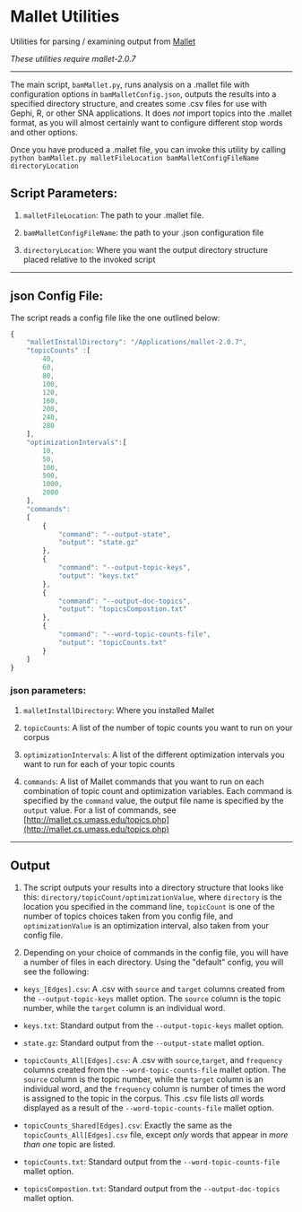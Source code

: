 # Mallet Utilities
Utilities for parsing / examining output from [Mallet](http://mallet.cs.umass.edu/index.php)

*These utilities require mallet-2.0.7*
***

The main script, `bamMallet.py`, runs analysis on a .mallet file with configuration options in `bamMalletConfig.json`, outputs the results into a specified directory structure, and creates some .csv files for use with Gephi, R, or other SNA applications.
It does *not* import topics into the .mallet format, as you will almost certainly want to configure different stop words and other options.

Once you have produced a .mallet file, you can invoke this utility by calling `python bamMallet.py malletFileLocation bamMalletConfigFileName directoryLocation`

## Script Parameters:
1. `malletFileLocation`: The path to your .mallet file.

2. `bamMalletConfigFileName`: the path to your .json configuration file

3. `directoryLocation`: Where you want the output directory structure placed relative to the invoked script

***
## json Config File:
The script reads a config file like the one outlined below:

```javascript
{
	"malletInstallDirectory": "/Applications/mallet-2.0.7",
	"topicCounts" :[
		40,
		60,
		80,
		100,
		120,
		160,
		200,
		240,
		280
	],
	"optimizationIntervals":[
		10,
		50,
		100,
		500,
		1000,
		2000
	],
	"commands":
	[
		{
			"command": "--output-state",
			"output": "state.gz"
		},
		{
			"command": "--output-topic-keys",
			"output": "keys.txt"
		},
		{
			"command": "--output-doc-topics",
			"output": "topicsCompostion.txt"
		},
		{
			"command": "--word-topic-counts-file",
			"output": "topicCounts.txt"
		}
	]
}
```
### json parameters:
1. `malletInstallDirectory`: Where you installed Mallet

2. `topicCounts`: A list of the number of topic counts you want to run on your corpus

3. `optimizationIntervals`: A list of the different optimization intervals you want to run for each of your topic counts

4. `commands`: A list of Mallet commands that you want to run on each combination of topic count and optimization variables. Each command is specified by the `command` value, the output file name is specified by the `output` value. For a list of commands, see [http://mallet.cs.umass.edu/topics.php](http://mallet.cs.umass.edu/topics.php)

***
## Output

1. The script outputs your results into a directory structure that looks like this: `directory/topicCount/optimizationValue`, where `directory` is the location you specified in the command line, `topicCount` is one of the number of topics choices taken from you config file, and `optimizationValue` is an optimization interval, also taken from your config file.

2. Depending on your choice of commands in the config file, you will have a number of files in each directory. Using the "default" config, you will see the following:

 * `keys_[Edges].csv`: A .csv with `source` and `target` columns created from the `--output-topic-keys` mallet option. The `source` column is the topic number, while the `target` column is an individual word.

 * `keys.txt`: Standard output from the `--output-topic-keys` mallet option.

 * `state.gz`: Standard output from the `--output-state` mallet option.

 * `topicCounts_All[Edges].csv`: A .csv with `source`,`target`, and `frequency` columns created from the `--word-topic-counts-file` mallet option. The `source` column is the topic number, while the `target` column is an individual word, and the `frequency` column is number of times the word is assigned to the topic in the corpus. This .csv file lists *all* words displayed as a result of the `--word-topic-counts-file` mallet option.

 * `topicCounts_Shared[Edges].csv`: Exactly the same as the `topicCounts_All[Edges].csv` file, except *only* words that appear in *more than one* topic are listed.

 * `topicCounts.txt`: Standard output from the `--word-topic-counts-file` mallet option.

 * `topicsCompostion.txt`: Standard output from the `--output-doc-topics` mallet option.

